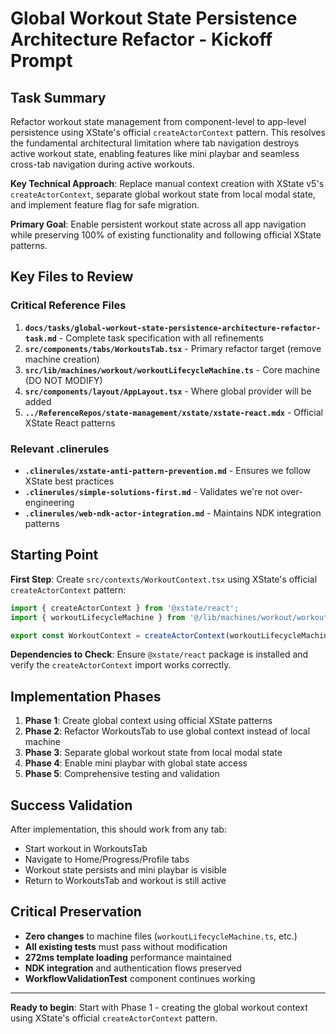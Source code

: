 # Global Workout State Persistence Architecture Refactor - Kickoff Prompt

## Task Summary

Refactor workout state management from component-level to app-level persistence using XState's official `createActorContext` pattern. This resolves the fundamental architectural limitation where tab navigation destroys active workout state, enabling features like mini playbar and seamless cross-tab navigation during active workouts.

**Key Technical Approach**: Replace manual context creation with XState v5's `createActorContext`, separate global workout state from local modal state, and implement feature flag for safe migration.

**Primary Goal**: Enable persistent workout state across all app navigation while preserving 100% of existing functionality and following official XState patterns.

## Key Files to Review

### Critical Reference Files
1. **`docs/tasks/global-workout-state-persistence-architecture-refactor-task.md`** - Complete task specification with all refinements
2. **`src/components/tabs/WorkoutsTab.tsx`** - Primary refactor target (remove machine creation)
3. **`src/lib/machines/workout/workoutLifecycleMachine.ts`** - Core machine (DO NOT MODIFY)
4. **`src/components/layout/AppLayout.tsx`** - Where global provider will be added
5. **`../ReferenceRepos/state-management/xstate/xstate-react.mdx`** - Official XState React patterns

### Relevant .clinerules
- **`.clinerules/xstate-anti-pattern-prevention.md`** - Ensures we follow XState best practices
- **`.clinerules/simple-solutions-first.md`** - Validates we're not over-engineering
- **`.clinerules/web-ndk-actor-integration.md`** - Maintains NDK integration patterns

## Starting Point

**First Step**: Create `src/contexts/WorkoutContext.tsx` using XState's official `createActorContext` pattern:

```typescript
import { createActorContext } from '@xstate/react';
import { workoutLifecycleMachine } from '@/lib/machines/workout/workoutLifecycleMachine';

export const WorkoutContext = createActorContext(workoutLifecycleMachine);
```

**Dependencies to Check**: Ensure `@xstate/react` package is installed and verify the `createActorContext` import works correctly.

## Implementation Phases

1. **Phase 1**: Create global context using official XState patterns
2. **Phase 2**: Refactor WorkoutsTab to use global context instead of local machine
3. **Phase 3**: Separate global workout state from local modal state
4. **Phase 4**: Enable mini playbar with global state access
5. **Phase 5**: Comprehensive testing and validation

## Success Validation

After implementation, this should work from any tab:
- Start workout in WorkoutsTab
- Navigate to Home/Progress/Profile tabs
- Workout state persists and mini playbar is visible
- Return to WorkoutsTab and workout is still active

## Critical Preservation

- **Zero changes** to machine files (`workoutLifecycleMachine.ts`, etc.)
- **All existing tests** must pass without modification
- **272ms template loading** performance maintained
- **NDK integration** and authentication flows preserved
- **WorkflowValidationTest** component continues working

---

**Ready to begin**: Start with Phase 1 - creating the global workout context using XState's official `createActorContext` pattern.

